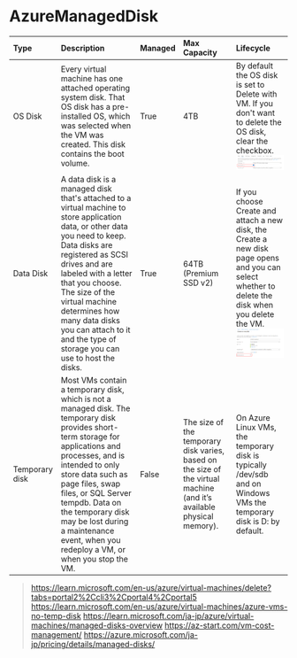 # AzureManagedDisk

| Type | Description | Managed | Max Capacity | Lifecycle |
| :--- | :--- | :--- | :--- | :--- |
| OS Disk | Every virtual machine has one attached operating system disk. That OS disk has a pre-installed OS, which was selected when the VM was created. This disk contains the boot volume. | True | 4TB | By default the OS disk is set to Delete with VM. If you don't want to delete the OS disk, clear the checkbox.<br> ![delete-disk.png](https://github.com/developer-onizuka/AzureManagedDisk/blob/main/delete-disk.png)|
| Data Disk | A data disk is a managed disk that's attached to a virtual machine to store application data, or other data you need to keep. Data disks are registered as SCSI drives and are labeled with a letter that you choose.<br> The size of the virtual machine determines how many data disks you can attach to it and the type of storage you can use to host the disks. | True | 64TB (Premium SSD v2) | If you choose Create and attach a new disk, the Create a new disk page opens and you can select whether to delete the disk when you delete the VM.<br> ![delete-data-disk.png](https://github.com/developer-onizuka/AzureManagedDisk/blob/main/delete-data-disk.png)|
| Temporary disk | Most VMs contain a temporary disk, which is not a managed disk. The temporary disk provides short-term storage for applications and processes, and is intended to only store data such as page files, swap files, or SQL Server tempdb. Data on the temporary disk may be lost during a maintenance event, when you redeploy a VM, or when you stop the VM. | False | The size of the temporary disk varies, based on the size of the virtual machine (and it’s available physical memory). | On Azure Linux VMs, the temporary disk is typically /dev/sdb and on Windows VMs the temporary disk is D: by default. |

> https://learn.microsoft.com/en-us/azure/virtual-machines/delete?tabs=portal2%2Ccli3%2Cportal4%2Cportal5
> https://learn.microsoft.com/en-us/azure/virtual-machines/azure-vms-no-temp-disk
> https://learn.microsoft.com/ja-jp/azure/virtual-machines/managed-disks-overview
> https://az-start.com/vm-cost-management/
> https://azure.microsoft.com/ja-jp/pricing/details/managed-disks/
